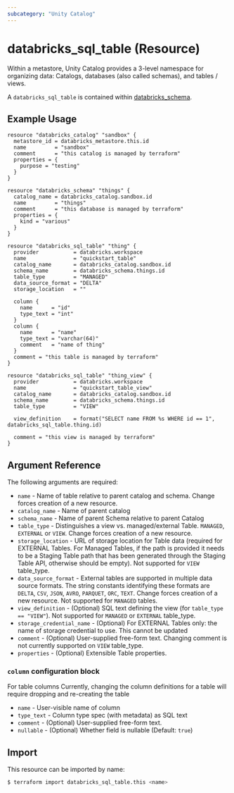 ```yaml
---
subcategory: "Unity Catalog"
---
```

# databricks_sql_table (Resource)

Within a metastore, Unity Catalog provides a 3-level namespace for organizing data: Catalogs, databases (also called schemas), and tables / views.

A `databricks_sql_table` is contained within [databricks_schema](schema.md).

## Example Usage

```hcl
resource "databricks_catalog" "sandbox" {
  metastore_id = databricks_metastore.this.id
  name         = "sandbox"
  comment      = "this catalog is managed by terraform"
  properties = {
    purpose = "testing"
  }
}

resource "databricks_schema" "things" {
  catalog_name = databricks_catalog.sandbox.id
  name         = "things"
  comment      = "this database is managed by terraform"
  properties = {
    kind = "various"
  }
}

resource "databricks_sql_table" "thing" {
  provider           = databricks.workspace
  name               = "quickstart_table"
  catalog_name       = databricks_catalog.sandbox.id
  schema_name        = databricks_schema.things.id
  table_type         = "MANAGED"
  data_source_format = "DELTA"
  storage_location   = ""

  column {
    name      = "id"
    type_text = "int"
  }
  column {
    name      = "name"
    type_text = "varchar(64)"
    comment   = "name of thing"
  }
  comment = "this table is managed by terraform"
}

resource "databricks_sql_table" "thing_view" {
  provider           = databricks.workspace
  name               = "quickstart_table_view"
  catalog_name       = databricks_catalog.sandbox.id
  schema_name        = databricks_schema.things.id
  table_type         = "VIEW"

  view_definition    = format("SELECT name FROM %s WHERE id == 1", databricks_sql_table.thing.id)

  comment = "this view is managed by terraform"
}
```

## Argument Reference

The following arguments are required:

* `name` - Name of table relative to parent catalog and schema. Change forces creation of a new resource.
* `catalog_name` - Name of parent catalog
* `schema_name` - Name of parent Schema relative to parent Catalog
* `table_type` - Distinguishes a view vs. managed/external Table. `MANAGED`, `EXTERNAL` or `VIEW`. Change forces creation of a new resource.
* `storage_location` - URL of storage location for Table data (required for EXTERNAL Tables. For Managed Tables, if the path is provided it needs to be a Staging Table path that has been generated through the Staging Table API, otherwise should be empty). Not supported for `VIEW` table_type.
* `data_source_format` - External tables are supported in multiple data source formats. The string constants identifying these formats are `DELTA`, `CSV`, `JSON`, `AVRO`, `PARQUET`, `ORC`, `TEXT`. Change forces creation of a new resource. Not supported for `MANAGED` tables.
* `view_definition` - (Optional) SQL text defining the view (for `table_type == "VIEW"`). Not supported for `MANAGED` or `EXTERNAL` table_type.
* `storage_credential_name` - (Optional) For EXTERNAL Tables only: the name of storage credential to use. This cannot be updated
* `comment` - (Optional) User-supplied free-form text. Changing comment is not currently supported on `VIEW` table_type.
* `properties` - (Optional) Extensible Table properties.

### `column` configuration block
For table columns
Currently, changing the column definitions for a table will require dropping and re-creating the table

* `name` - User-visible name of column
* `type_text` - Column type spec (with metadata) as SQL text
* `comment` - (Optional) User-supplied free-form text.
* `nullable` - (Optional) Whether field is nullable (Default: `true`)

## Import

This resource can be imported by name:

```bash
$ terraform import databricks_sql_table.this <name>
```